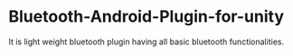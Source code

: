 # Bluetooth-Android-Plugin-for-unity
It is light weight bluetooth plugin having all basic bluetooth functionalities.
